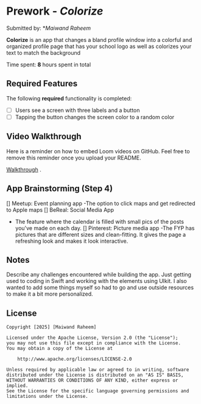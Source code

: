 # Prework - *Colorize*

Submitted by: **Maiwand Raheem*

**Colorize** is an app that changes a bland profile window into a colorful and organized profile page that has your school logo as well as colorizes your text to match the background

Time spent: **8** hours spent in total

## Required Features

The following **required** functionality is completed:

- [ ] Users see a screen with three labels and a button
- [ ] Tapping the button changes the screen color to a random color
 
## Video Walkthrough

Here is a reminder on how to embed Loom videos on GitHub. Feel free to remove this reminder once you upload your README. 

[Walkthrough](https://www.loom.com/share/0d9c4d0c0e084bfcbd50058973d92c92?sid=24a16888-3f6f-4fdc-9169-8ba3a72763e1) .


## App Brainstorming (Step 4)
[] Meetup: Event planning app
  -The option to click maps and get redirected to Apple maps
[] BeReal: Social Media App
  - The feature where the calendar is filled with small pics of the posts you've made on each day.
[] Pinterest: Picture media app
  -The FYP has pictures that are different sizes and clean-fitting. It gives the page a refreshing look and makes it look interactive.
## Notes

Describe any challenges encountered while building the app.
Just getting used to coding in Swift and working with the elements using UIkit. I also wanted to add some things myself so had to 
go and use outside resources to make it a bit more personalized.

## License

    Copyright [2025] [Maiwand Raheem]

    Licensed under the Apache License, Version 2.0 (the "License");
    you may not use this file except in compliance with the License.
    You may obtain a copy of the License at

        http://www.apache.org/licenses/LICENSE-2.0

    Unless required by applicable law or agreed to in writing, software
    distributed under the License is distributed on an "AS IS" BASIS,
    WITHOUT WARRANTIES OR CONDITIONS OF ANY KIND, either express or implied.
    See the License for the specific language governing permissions and
    limitations under the License.
